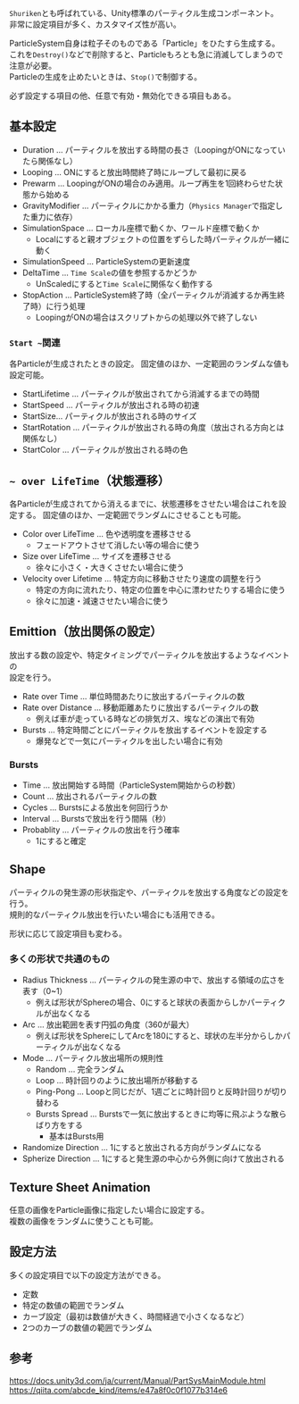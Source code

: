 `Shuriken`とも呼ばれている、Unity標準のパーティクル生成コンポーネント。  
非常に設定項目が多く、カスタマイズ性が高い。

ParticleSystem自身は粒子そのものである「Particle」をひたすら生成する。  
これを`Destroy()`などで削除すると、Particleもろとも急に消滅してしまうので注意が必要。  
Particleの生成を止めたいときは、`Stop()`で制御する。

必ず設定する項目の他、任意で有効・無効化できる項目もある。

## 基本設定
* Duration ... パーティクルを放出する時間の長さ（LoopingがONになっていたら関係なし）
* Looping ... ONにすると放出時間終了時にループして最初に戻る
* Prewarm ... LoopingがONの場合のみ適用。ループ再生を1回終わらせた状態から始める
* GravityModifier ... パーティクルにかかる重力（`Physics Manager`で指定した重力に依存）
* SimulationSpace ... ローカル座標で動くか、ワールド座標で動くか
  - Localにすると親オブジェクトの位置をずらした時パーティクルが一緒に動く
* SimulationSpeed ... ParticleSystemの更新速度
* DeltaTime ... `Time Scale`の値を参照するかどうか
  - UnScaledにすると`Time Scale`に関係なく動作する
* StopAction ... ParticleSystem終了時（全パーティクルが消滅するか再生終了時）に行う処理
  - LoopingがONの場合はスクリプトからの処理以外で終了しない

### `Start ~`関連
各Particleが生成されたときの設定。
固定値のほか、一定範囲のランダムな値も設定可能。

* StartLifetime ... パーティクルが放出されてから消滅するまでの時間
* StartSpeed ... パーティクルが放出される時の初速
* StartSize... パーティクルが放出される時のサイズ
* StartRotation ... パーティクルが放出される時の角度（放出される方向とは関係なし）
* StartColor ... パーティクルが放出される時の色

## `~ over LifeTime`（状態遷移）
各Particleが生成されてから消えるまでに、状態遷移をさせたい場合はこれを設定する。
固定値のほか、一定範囲でランダムにさせることも可能。

* Color over LifeTime ... 色や透明度を遷移させる
  - フェードアウトさせて消したい等の場合に使う
* Size over LifeTime ... サイズを遷移させる
  - 徐々に小さく・大きくさせたい場合に使う
* Velocity over Lifetime ... 特定方向に移動させたり速度の調整を行う
  - 特定の方向に流れたり、特定の位置を中心に漂わせたりする場合に使う
  - 徐々に加速・減速させたい場合に使う

## Emittion（放出関係の設定）
放出する数の設定や、特定タイミングでパーティクルを放出するようなイベントの  
設定を行う。

* Rate over Time ... 単位時間あたりに放出するパーティクルの数
* Rate over Distance ... 移動距離あたりに放出するパーティクルの数
  - 例えば車が走っている時などの排気ガス、埃などの演出で有効
* Bursts ... 特定時間ごとにパーティクルを放出するイベントを設定する
  - 爆発などで一気にパーティクルを出したい場合に有効

### Bursts
* Time ... 放出開始する時間（ParticleSystem開始からの秒数）
* Count ... 放出されるパーティクルの数
* Cycles ... Burstsによる放出を何回行うか
* Interval ... Burstsで放出を行う間隔（秒）
* Probablity ... パーティクルの放出を行う確率
  - 1にすると確定

## Shape
パーティクルの発生源の形状指定や、パーティクルを放出する角度などの設定を行う。  
規則的なパーティクル放出を行いたい場合にも活用できる。

形状に応じて設定項目も変わる。

### 多くの形状で共通のもの
* Radius Thickness ... パーティクルの発生源の中で、放出する領域の広さを表す（0~1）
  - 例えば形状がSphereの場合、0にすると球状の表面からしかパーティクルが出なくなる
* Arc ... 放出範囲を表す円弧の角度（360が最大）
  - 例えば形状をSphereにしてArcを180にすると、球状の左半分からしかパーティクルが出なくなる
* Mode ... パーティクル放出場所の規則性
  * Random ... 完全ランダム
  - Loop ... 時計回りのように放出場所が移動する
  - Ping-Pong ... Loopと同じだが、1週ごとに時計回りと反時計回りが切り替わる
  - Bursts Spread ... Burstsで一気に放出するときに均等に飛ぶような散らばり方をする
    - 基本はBursts用
* Randomize Direction ... 1にすると放出される方向がランダムになる
* Spherize Direction ... 1にすると発生源の中心から外側に向けて放出される
## Texture Sheet Animation
任意の画像をParticle画像に指定したい場合に設定する。  
複数の画像をランダムに使うことも可能。

## 設定方法
多くの設定項目で以下の設定方法ができる。  

* 定数
* 特定の数値の範囲でランダム
* カーブ設定（最初は数値が大きく、時間経過で小さくなるなど）
* 2つのカーブの数値の範囲でランダム

## 参考
<https://docs.unity3d.com/ja/current/Manual/PartSysMainModule.html>  
<https://qiita.com/abcde_kind/items/e47a8f0c0f1077b314e6>